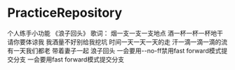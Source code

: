 # PracticeRepository
个人练手小功能
			《浪子回头》
歌词：
		烟一支一支一支地点
		酒一杯一杯一杯地干
		   请你要体谅我
		我酒量不好别给我挖坑
		时间一天一天一天的走
		 汗一滴一滴一滴的流
		   有一天我们都老
		   带着妻子一起
		     浪子回头
	一会要用--no-ff禁用fast forward模式提交分支
	一会要用fast forward模式提交分支
